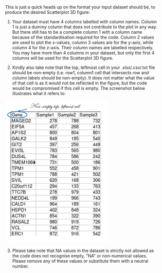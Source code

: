 This is just a quick heads up on the format your input dataset should be, to produce the desired Scatterplot 3D figure:

  1. Your dataset must have 4 columns labelled with column names. Column 1 is just a dummy column that does not contribute to the plot in any way. But there still has to be a complete column 1 with a column name because of the standardisation required for the code. Column 2 values are used to plot the x-values, column 3 values are for the y-axis, while column 4 for the z-axis. Their column names are labelled respectively. You may have more than 4 columns in your dataset, but only the first 4 columns will be used for the Scatterplot 3D figure.
  
  2. Kindly also take note that the top, leftmost cell in your .xlsx/.csv/.txt file should be non-empty (i.e. row1, column1 cell that intersects row and column labels should be non-empty). It does not matter what the value of that cell is as it would not be reflected in the figure, but the code would be compromised if this cell is empty. The screenshot below illustrates what it refers to:

![Alt text](/Figures/3sample.PNG?raw=true "Non-empty top leftmost cell")
  
  3. Please take note that NA values in the dataset is strictly not allowed as the code does not recognise empty, "NA" or non-numerical values. Please remove any of these values or substitute them with a neutral number.
